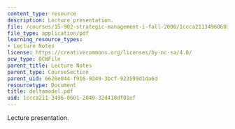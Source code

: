 ```yaml
---
content_type: resource
description: Lecture presentation.
file: /courses/15-902-strategic-management-i-fall-2006/1ccca21134960601204932d418df01ef_deltamodel.pdf
file_type: application/pdf
learning_resource_types:
- Lecture Notes
license: https://creativecommons.org/licenses/by-nc-sa/4.0/
ocw_type: OCWFile
parent_title: Lecture Notes
parent_type: CourseSection
parent_uid: 6628e044-f916-9349-3bcf-923599d1da6d
resourcetype: Document
title: deltamodel.pdf
uid: 1ccca211-3496-0601-2049-32d418df01ef
---
```

Lecture presentation.